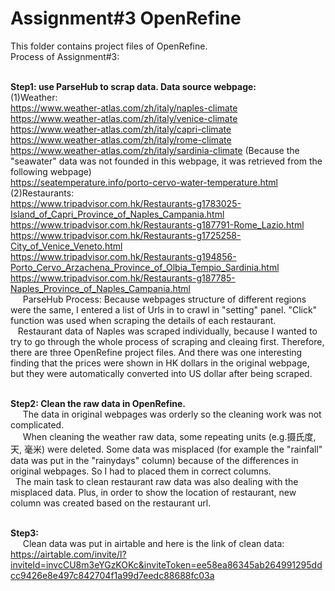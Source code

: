 # Assignment#3 OpenRefine
This folder contains project files of OpenRefine.
<br>Process of Assignment#3:

<br><b>Step1: use ParseHub to scrap data. Data source webpage: </b>
<br>(1)Weather:
<br>https://www.weather-atlas.com/zh/italy/naples-climate
<br>https://www.weather-atlas.com/zh/italy/venice-climate
<br>https://www.weather-atlas.com/zh/italy/capri-climate
<br>https://www.weather-atlas.com/zh/italy/rome-climate
<br>https://www.weather-atlas.com/zh/italy/sardinia-climate   (Because the "seawater" data was not founded in this webpage, it was retrieved from the following webpage)
<br>https://seatemperature.info/porto-cervo-water-temperature.html
<br>(2)Restaurants:
<br>https://www.tripadvisor.com.hk/Restaurants-g1783025-Island_of_Capri_Province_of_Naples_Campania.html
<br>https://www.tripadvisor.com.hk/Restaurants-g187791-Rome_Lazio.html
<br>https://www.tripadvisor.com.hk/Restaurants-g1725258-City_of_Venice_Veneto.html
<br>https://www.tripadvisor.com.hk/Restaurants-g194856-Porto_Cervo_Arzachena_Province_of_Olbia_Tempio_Sardinia.html
<br>https://www.tripadvisor.com.hk/Restaurants-g187785-Naples_Province_of_Naples_Campania.html
<br>&nbsp;&nbsp;&nbsp;&nbsp; ParseHub Process: Because webpages structure of different regions were the same, I entered a list of Urls in to crawl in "setting" panel. "Click" function was used when scraping the details of each restaurant.
<br>&nbsp;&nbsp; Restaurant data of Naples was scraped individually, because I wanted to try to go through the whole process of scraping and cleaing first. Therefore, there are three OpenRefine project files.
And there was one interesting finding that the prices were shown in HK dollars in the original webpage, but they were automatically converted into US dollar after being scraped.

<br><b>Step2: Clean the raw data in OpenRefine.</b>
<br>&nbsp;&nbsp;&nbsp;&nbsp; The data in original webpages was orderly so the cleaning work was not complicated. 
<br>&nbsp;&nbsp;&nbsp;&nbsp;  When cleaning the weather raw data, some repeating units (e.g.摄氏度, 天, 毫米) were deleted. Some data was misplaced (for example the "rainfall" data was put in the "rainydays" column) because of the differences in original webpages. So I had to placed them in correct columns. 
<br>&nbsp; The main task to clean restaurant raw data was also dealing with the misplaced data. Plus, in order to show the location of restaurant, new column was created based on the restaurant url. 

<br><b>Step3: </b>
<br>&nbsp;&nbsp;&nbsp;&nbsp; Clean data was put in airtable and here is the link of clean data:
<br>https://airtable.com/invite/l?inviteId=invcCU8m3eYGzKOKc&inviteToken=ee58ea86345ab264991295ddcc9426e8e497c842704f1a99d7eedc88688fc03a

